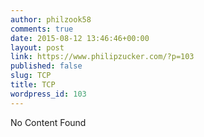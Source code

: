 ```yaml
---
author: philzook58
comments: true
date: 2015-08-12 13:46:46+00:00
layout: post
link: https://www.philipzucker.com/?p=103
published: false
slug: TCP
title: TCP
wordpress_id: 103
---
```


No Content Found
